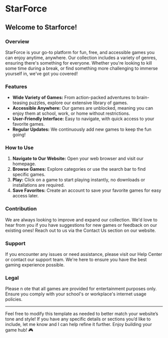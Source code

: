 

# StarForce

## Welcome to Starforce!

### Overview
StarForce is your go-to platform for fun, free, and accessible games you can enjoy anytime, anywhere. Our collection includes a variety of genres, ensuring there's something for everyone. Whether you're looking to kill some time during a break, or find something more challenging to immerse yourself in, we've got you covered!

### Features
- **Wide Variety of Games:** From action-packed adventures to brain-teasing puzzles, explore our extensive library of games.
- **Accessible Anywhere:** Our games are unblocked, meaning you can enjoy them at school, work, or home without restrictions.
- **User-Friendly Interface:** Easy to navigate, with quick access to your favorite games.
- **Regular Updates:** We continuously add new games to keep the fun going!

### How to Use
1. **Navigate to Our Website:** Open your web browser and visit our homepage.
2. **Browse Games:** Explore categories or use the search bar to find specific games.
3. **Play:** Click on a game to start playing instantly, no downloads or installations are required.
4. **Save Favorites:** Create an account to save your favorite games for easy access later.

### Contribution
We are always looking to improve and expand our collection. We'd love to hear from you if you have suggestions for new games or feedback on our existing ones! Reach out to us via the Contact Us section on our website.

### Support
If you encounter any issues or need assistance, please visit our Help Center or contact our support team. We're here to ensure you have the best gaming experience possible.

### Legal
Please n ote that all games are provided for entertainment purposes only. Ensure you comply with your school's or workplace's internet usage policies.

---

Feel free to modify this template as needed to better match your website’s tone and style! If you have any specific details or sections you’d like to include, let me know and I can help refine it further. Enjoy building your game hub! 🎮
